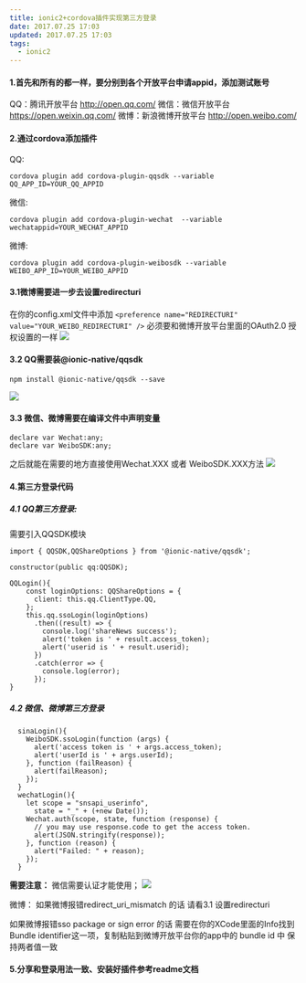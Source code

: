 ```yaml
---
title: ionic2+cordova插件实现第三方登录
date: 2017.07.25 17:03
updated: 2017.07.25 17:03
tags: 
  - ionic2
---
```

#### 1.首先和所有的都一样，要分别到各个开放平台申请appid，添加测试账号

QQ：腾讯开放平台 http://open.qq.com/
微信：微信开放平台 https://open.weixin.qq.com/
微博：新浪微博开放平台 http://open.weibo.com/
<!-- more -->
#### 2.通过cordova添加插件
QQ:

```
cordova plugin add cordova-plugin-qqsdk --variable QQ_APP_ID=YOUR_QQ_APPID
```
微信:
```
cordova plugin add cordova-plugin-wechat  --variable wechatappid=YOUR_WECHAT_APPID
```
微博:
```
cordova plugin add cordova-plugin-weibosdk --variable WEIBO_APP_ID=YOUR_WEIBO_APPID
```

#### 3.1微博需要进一步去设置redirecturi
在你的config.xml文件中添加
 ```<preference name="REDIRECTURI" value="YOUR_WEIBO_REDIRECTURI" />```
必须要和微博开放平台里面的OAuth2.0 授权设置的一样
![](https://yahuiimg.oss-cn-hangzhou.aliyuncs.com/202201171442895.png)

#### 3.2 QQ需要装@ionic-native/qqsdk

```
npm install @ionic-native/qqsdk --save
```
![](https://yahuiimg.oss-cn-hangzhou.aliyuncs.com/202201171442379.png)

#### 3.3 微信、微博需要在编译文件中声明变量

```
declare var Wechat:any;
declare var WeiboSDK:any;
```
之后就能在需要的地方直接使用Wechat.XXX 或者 WeiboSDK.XXX方法
![](https://yahuiimg.oss-cn-hangzhou.aliyuncs.com/202201171442089.png)

#### 4.第三方登录代码

  #####   4.1 QQ第三方登录:
需要引入QQSDK模块
```
import { QQSDK,QQShareOptions } from '@ionic-native/qqsdk';

constructor(public qq:QQSDK);

QQLogin(){
    const loginOptions: QQShareOptions = {
      client: this.qq.ClientType.QQ,
    };
    this.qq.ssoLogin(loginOptions)
      .then((result) => {
        console.log('shareNews success');
        alert('token is ' + result.access_token);
        alert('userid is ' + result.userid);
      })
      .catch(error => {
        console.log(error);
      });
}
```

##### 4.2 微信、微博第三方登录

```
  sinaLogin(){
    WeiboSDK.ssoLogin(function (args) {
      alert('access token is ' + args.access_token);
      alert('userId is ' + args.userId);
    }, function (failReason) {
      alert(failReason);
    });
  }
  wechatLogin(){
    let scope = "snsapi_userinfo",
      state = "_" + (+new Date());
    Wechat.auth(scope, state, function (response) {
      // you may use response.code to get the access token.
      alert(JSON.stringify(response));
    }, function (reason) {
      alert("Failed: " + reason);
    });
  }
```
**需要注意：**
微信需要认证才能使用；
![](https://yahuiimg.oss-cn-hangzhou.aliyuncs.com/202201171442953.png)

微博：
如果微博报错redirect_uri_mismatch 的话 请看3.1 设置redirecturi

如果微博报错sso package or sign error 的话 需要在你的XCode里面的Info找到Bundle identifier这一项，复制粘贴到微博开放平台你的app中的 bundle id 中 保持两者值一致

#### 5.分享和登录用法一致、安装好插件参考readme文档

